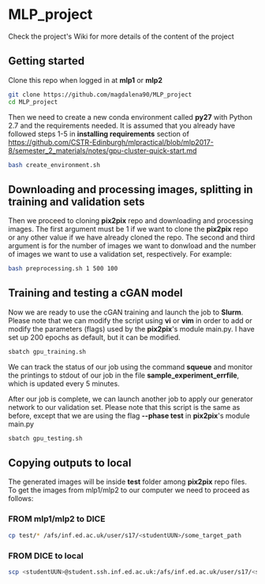 # MLP_project

Check the project's Wiki for more details of the content of the project

## Getting started

Clone this repo when logged in at **mlp1** or **mlp2**

```bash
git clone https://github.com/magdalena90/MLP_project
cd MLP_project
```

Then we need to create a new conda environment called **py27** with Python 2.7 and the requirements needed. It is assumed that you already have followed steps 1-5 in **installing requirements** section of https://github.com/CSTR-Edinburgh/mlpractical/blob/mlp2017-8/semester_2_materials/notes/gpu-cluster-quick-start.md 

```bash
bash create_environment.sh
```

## Downloading and processing images, splitting in training and validation sets

Then we proceed to cloning **pix2pix** repo and downloading and processing images. The first argument must be 1 if we want to clone the **pix2pix** repo or any other value if we have already cloned the repo. The second and third argument is for the number of images we want to donwload and the number of images we want to use a validation set, respectively. For example:

```bash
bash preprocessing.sh 1 500 100
```

## Training and testing a cGAN model


Now we are ready to use the cGAN training and launch the job to **Slurm**. Please note that we can modify the script using **vi** or **vim** in order to add or modify the parameters (flags) used by the **pix2pix**'s module main.py. I have set up 200 epochs as default, but it can be modified.

```bash
sbatch gpu_training.sh
```
We can track the status of our job using the command **squeue** and monitor the printings to stdout of our job in the file **sample_experiment_errfile**, which is updated every 5 minutes.

After our job is complete, we can launch another job to apply our generator network to our validation set. Please note that this script is the same as before, except that we are using the flag __--phase test__ in **pix2pix**'s module main.py 

```bash
sbatch gpu_testing.sh
```

## Copying outputs to local

The generated images will be inside **test** folder among **pix2pix** repo files. To get the images from mlp1/mlp2 to our computer we need to proceed as follows:

### FROM mlp1/mlp2 to DICE

```bash
cp test/* /afs/inf.ed.ac.uk/user/s17/<studentUUN>/some_target_path
```

### FROM DICE to local

```bash
scp <studentUUN>@student.ssh.inf.ed.ac.uk:/afs/inf.ed.ac.uk/user/s17/<studentUUN>/some_target_path /some_local_path
```
